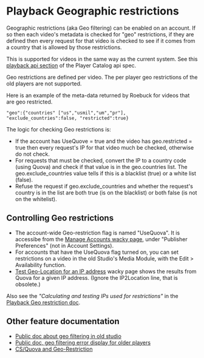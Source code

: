 # Playback Geographic restrictions

Geographic restrictions (aka Geo filtering) can be enabled on an account.
If so then each video's metadata is checked for "geo" restrictions, if they
are defined then every request for that video is checked to see if it comes
from a country that is allowed by those restrictions.

This is supported for videos in the same way as the current system. See this
[playback api section](https://docs.google.com/a/brightcove.com/document/d/1XhFOE9QUft7gtvo_hFrzIcrRTnY1svrCIHevUZ3CpCU/edit#heading=h.1xzla2jbx56p)
of the Player Catalog api spec.

Geo restrictions are defined per video. The per player geo restrictions of the old players are not supported.

Here is an example of the meta-data returned by Roebuck for videos that are geo restricted.

    "geo":{"countries" ["us","usmil","um","pr"],
    "exclude_countries":false, "restricted":true}

The logic for checking Geo restrictions is:

* If the account has UseQuove = true and the video has geo.restricted = true then every request's IP for that video much be checked, otherwise do not check.
* For requests that must be checked, convert the IP to a country code (using Quova) and check if that value is in the geo.countries list. The geo.exclude_countries value tells if this is a blacklist (true) or a white list (false).
* Refuse the request if geo.exclude_countries and whether the request's country is in the list are both true (is on the blacklist) or both false (is not on the whitelist).

## Controlling Geo restrictions

* The account-wide Geo-restriction flag is named "UseQuova". It is accessibe from the [Manage Accounts wacky page](https://services.brightcove.com/services/internal/mvc/account/search), under "Publisher Preferences" (not in Account Settings).
* For accounts that have the UseQuova flag turned on, you can set restrictions on a video in the old Studio's Media Module, with the Edit > Availability function.
* [Test Geo-Location for an IP address](https://services.brightcove.com/services/internal/testGeo.jsp) wacky page shows the results from Quova for a given IP address. (Ignore the IP2Location line, that is obsolete.)

Also see the *"Calculating and testing IPs used for restrictions"* in the [Playback Geo restriction doc](playback-geo-restriction.md).


## Other feature documentation

* [Public doc about geo filtering in old studio](https://support.brightcove.com/en/video-cloud/docs/geo-filtering-your-videos)
* [Public doc, geo filtering error display for older players](https://docs.brightcove.com/en/video-cloud/smart-player-api/samples/geo-filtering-video-error-display.html)
* [CS/Quova and Geo-Restriction](https://confluence.vidmark.local/display/CS/Quova+and+Geo-Restriction)
